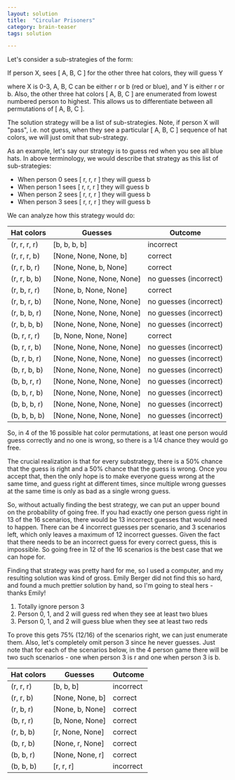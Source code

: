 ```yaml
---
layout: solution
title:  "Circular Prisoners"
category: brain-teaser
tags: solution

---
```


Let's consider a sub-strategies of the form:

If person X, sees [ A, B, C ] for the other three hat colors, they will guess Y

where X is 0-3, A, B, C can be either r or b (red or blue), and Y is either r or b.  Also, the other three hat colors [ A, B, C ] are enumerated from lowest numbered person to highest. This allows us to differentiate between all permutations of [ A, B, C ].

The solution strategy will be a list of sub-strategies.  Note, if person X will "pass", i.e. not guess, when they see a particular [ A, B, C ] sequence of hat colors, we will just omit that sub-strategy.

As an example, let's say our strategy is to guess red when you see all blue hats.  In above terminology, we would describe that strategy as this list of sub-strategies:

- When person 0 sees [ r, r, r ] they will guess b
- When person 1 sees [ r, r, r ] they will guess b
- When person 2 sees [ r, r, r ] they will guess b
- When person 3 sees [ r, r, r ] they will guess b

We can analyze how this strategy would do:

<table class="table table-condensed table-striped">
<thead>
<th>Hat colors</th>
<th>Guesses</th>
<th>Outcome</th>
</thead>
<tbody>
<tr><td>(r, r, r, r)</td><td>[b, b, b, b]</td><td>incorrect</td></tr>
<tr><td>(r, r, r, b)</td><td>[None, None, None, b]</td><td>correct</td></tr>
<tr><td>(r, r, b, r)</td><td>[None, None, b, None]</td><td>correct</td></tr>
<tr><td>(r, r, b, b)</td><td>[None, None, None, None]</td><td>no guesses (incorrect)</td></tr>
<tr><td>(r, b, r, r)</td><td>[None, b, None, None]</td><td>correct</td></tr>
<tr><td>(r, b, r, b)</td><td>[None, None, None, None]</td><td>no guesses (incorrect)</td></tr>
<tr><td>(r, b, b, r)</td><td>[None, None, None, None]</td><td>no guesses (incorrect)</td></tr>
<tr><td>(r, b, b, b)</td><td>[None, None, None, None]</td><td>no guesses (incorrect)</td></tr>
<tr><td>(b, r, r, r)</td><td>[b, None, None, None]</td><td>correct</td></tr>
<tr><td>(b, r, r, b)</td><td>[None, None, None, None]</td><td>no guesses (incorrect)</td></tr>
<tr><td>(b, r, b, r)</td><td>[None, None, None, None]</td><td>no guesses (incorrect)</td></tr>
<tr><td>(b, r, b, b)</td><td>[None, None, None, None]</td><td>no guesses (incorrect)</td></tr>
<tr><td>(b, b, r, r)</td><td>[None, None, None, None]</td><td>no guesses (incorrect)</td></tr>
<tr><td>(b, b, r, b)</td><td>[None, None, None, None]</td><td>no guesses (incorrect)</td></tr>
<tr><td>(b, b, b, r)</td><td>[None, None, None, None]</td><td>no guesses (incorrect)</td></tr>
<tr><td>(b, b, b, b)</td><td>[None, None, None, None]</td><td>no guesses (incorrect)</td></tr>
</tbody>
</table>

So, in 4 of the 16 possible hat color permutations, at least one person would guess correctly and no one is wrong, so there is a 1/4 chance they would go free.

The crucial realization is that for every substrategy, there is a 50% chance that the guess is right and a 50% chance that the guess is wrong.  Once you accept that, then the only hope is to make everyone guess wrong at the same time, and guess right at different times, since multiple wrong guesses at the same time is only as bad as a single wrong guess.

So, without actually finding the best strategy, we can put an upper bound on the probability of going free.  If you had exactly one person guess right in 13 of the 16 scenarios, there would be 13 incorrect guesses that would need to happen.  There can be 4 incorrect guesses per scenario, and 3 scenarios left, which only leaves a maximum of 12 incorrect guesses.  Given the fact that there needs to be an incorrect guess for every correct guess, this is impossible.  So going free in 12 of the 16 scenarios is the best case that we can hope for.

Finding that strategy was pretty hard for me, so I used a computer, and my resulting solution was kind of gross.  Emily Berger did not find this so hard, and found a much prettier solution by hand, so I'm going to steal hers - thanks Emily!

1.  Totally ignore person 3
2.  Person 0, 1, and 2 will guess red when they see at least two blues
3.  Person 0, 1, and 2 will guess blue when they see at least two reds

To prove this gets 75% (12/16) of the scenarios right, we can just enumerate them.  Also, let's completely omit person 3 since he never guesses.  Just note that for each of the scenarios below, in the 4 person game there will be two such scenarios - one when person 3 is r and one when person 3 is b.

<table class="table table-condensed table-striped">
<thead>
<th>Hat colors</th>
<th>Guesses</th>
<th>Outcome</th>
</thead>
<tbody>
<tr><td>(r, r, r)</td><td>[b, b, b]</td><td>incorrect</td></tr>
<tr><td>(r, r, b)</td><td>[None, None, b]</td><td>correct</td></tr>
<tr><td>(r, b, r)</td><td>[None, b, None]</td><td>correct</td></tr>
<tr><td>(b, r, r)</td><td>[b, None, None]</td><td>correct</td></tr>
<tr><td>(r, b, b)</td><td>[r, None, None]</td><td>correct</td></tr>
<tr><td>(b, r, b)</td><td>[None, r, None]</td><td>correct</td></tr>
<tr><td>(b, b, r)</td><td>[None, None, r]</td><td>correct</td></tr>
<tr><td>(b, b, b)</td><td>[r, r, r]</td><td>incorrect</td></tr>
</tbody>
</table>

